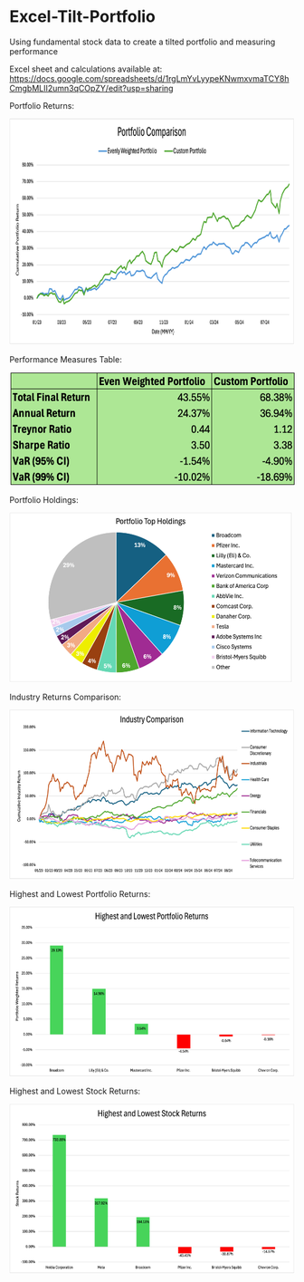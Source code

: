 # Excel-Tilt-Portfolio
Using fundamental stock data to create a tilted portfolio and measuring performance

Excel sheet and calculations available at: https://docs.google.com/spreadsheets/d/1rgLmYvLyypeKNwmxvmaTCY8hCmgbMLII2umn3qCOpZY/edit?usp=sharing

Portfolio Returns:

<img src="Portfolio Returns.png" alt="alt text" width="600" height="400">

Performance Measures Table:

<img src="Performance Measures Table.png" alt="alt text" width="600" height="200">

Portfolio Holdings:

<img src="Portfolio Holdings.png" alt="alt text" width="500" height="300">

Industry Returns Comparison:

<img src="Industry Returns.png" alt="alt text" width="600" height="300">

Highest and Lowest Portfolio Returns:

<img src="High Low Port Returns.png" alt="alt text" width="600" height="300">

Highest and Lowest Stock Returns:

<img src="High Low Stock Returns.png" alt="alt text" width="600" height="300">

